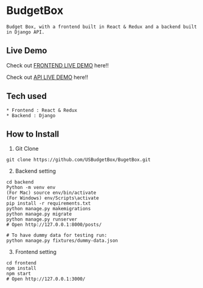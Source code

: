 # BudgetBox

```
Budget Box, with a frontend built in React & Redux and a backend built in Django API.
```

## Live Demo

Check out [FRONTEND LIVE DEMO](https://frontend-budget-box-yandys.herokuapp.com/) here!!

Check out [API LIVE DEMO](https://backend-budget-box-yandys.herokuapp.com/) here!!

## Tech used

```
* Frontend : React & Redux
* Backend : Django
```

## How to Install

1. Git Clone

```
git clone https://github.com/USBudgetBox/BugetBox.git
```

2. Backend setting

```
cd backend
Python -m venv env
(For Mac) source env/bin/activate
(For Windows) env/Scripts\activate
pip install -r requirements.txt
python manage.py makemigrations
python manage.py migrate
python manage.py runserver
# Open http://127.0.0.1:8000/posts/

# To have dummy data for testing run:
python manage.py fixtures/dummy-data.json
```

3. Frontend setting

```
cd frontend
npm install
npm start
# Open http://127.0.0.1:3000/
```
